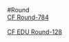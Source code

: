 #Round
<br>[CF Round-784](https://codeforces.com/contest/1669)</br>
<br>[CF EDU Round-128](https://codeforces.com/contest/1680)</br>
